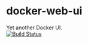 # docker-web-ui
Yet another Docker UI.\
[![Build Status](https://travis-ci.org/alx9110/docker-web-ui.svg?branch=master)](https://travis-ci.org/alx9110/docker-web-ui.svg?branch=master)
